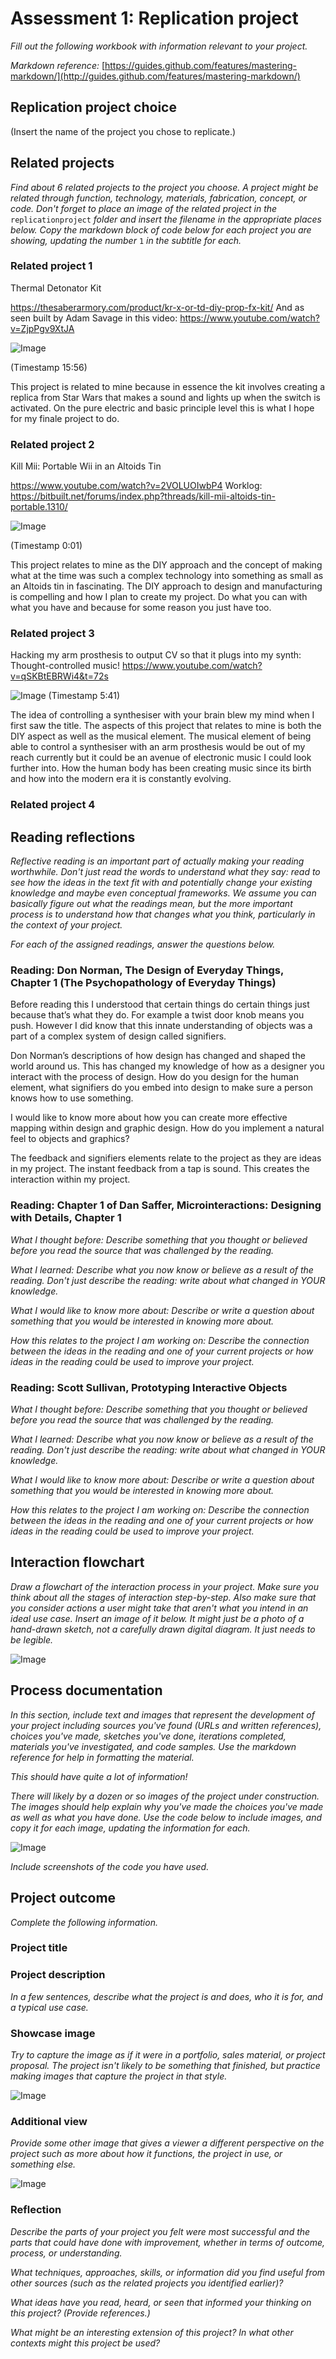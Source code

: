 # Assessment 1: Replication project

*Fill out the following workbook with information relevant to your project.*

*Markdown reference:* [https://guides.github.com/features/mastering-markdown/](http://guides.github.com/features/mastering-markdown/)

## Replication project choice ##
(Insert the name of the project you chose to replicate.)

## Related projects ##
*Find about 6 related projects to the project you choose. A project might be related through  function, technology, materials, fabrication, concept, or code. Don't forget to place an image of the related project in the* `replicationproject` *folder and insert the filename in the appropriate places below. Copy the markdown block of code below for each project you are showing, updating the number* `1` *in the subtitle for each.*

### Related project 1 ###
Thermal Detonator Kit

https://thesaberarmory.com/product/kr-x-or-td-diy-prop-fx-kit/
And as seen built by Adam Savage in this video: https://www.youtube.com/watch?v=ZjpPgv9XtJA

![Image](astd.PNG)

(Timestamp 15:56)

This project is related to mine because in essence the kit involves creating a replica from Star Wars that makes a sound and lights up when the switch is activated. On the pure electric and basic principle level this is what I hope for my finale project to do.
### Related project 2 ###

Kill Mii: Portable Wii in an Altoids Tin

https://www.youtube.com/watch?v=2VOLUOIwbP4
Worklog: https://bitbuilt.net/forums/index.php?threads/kill-mii-altoids-tin-portable.1310/

![Image](KMAT.PNG)

(Timestamp 0:01) 

This project relates to mine as the DIY approach and the concept of making what at the time was such a complex technology into something as small as an Altoids tin in fascinating. The DIY approach to design and manufacturing is compelling and how I plan to create my project. Do what you can with what you have and because for some reason you just have too.  

### Related project 3 ###

Hacking my arm prosthesis to output CV so that it plugs into my synth: Thought-controlled music!
https://www.youtube.com/watch?v=qSKBtEBRWi4&t=72s

![Image](PAS.png)
(Timestamp 5:41)

The idea of controlling a synthesiser with your brain blew my mind when I first saw the title. The aspects of this project that relates to mine is both the DIY aspect as well as the musical element. The musical element of being able to control a synthesiser with an arm prosthesis would be out of my reach currently but it could be an avenue of electronic music I could look further into. How the human body has been creating music since its birth and how into the modern era it is constantly evolving. 

### Related project 4 ###


## Reading reflections ##
*Reflective reading is an important part of actually making your reading worthwhile. Don't just read the words to understand what they say: read to see how the ideas in the text fit with and potentially change your existing knowledge and maybe even conceptual frameworks. We assume you can basically figure out what the readings mean, but the more important process is to understand how that changes what you think, particularly in the context of your project.*

*For each of the assigned readings, answer the questions below.*

### Reading: Don Norman, The Design of Everyday Things, Chapter 1 (The Psychopathology of Everyday Things) ###

Before reading this I understood that certain things do certain things just because that’s what they do. For example a twist door knob means you push. However I did know that this innate understanding of objects was a part of a complex system of design called signifiers. 

Don Norman’s descriptions of how design has changed and shaped the world around us. This has changed my knowledge of how as a designer you interact with the process of design. How do you design for the human element, what signifiers do you embed into design to make sure a person knows how to use something. 

I would like to know more about how you can create more effective mapping within design and graphic design. How do you implement a natural feel to objects and graphics?  

The feedback and signifiers elements relate to the project as they are ideas in my project. The instant feedback from a tap is sound. This creates the interaction within my project. 

### Reading: Chapter 1 of Dan Saffer, Microinteractions: Designing with Details, Chapter 1 ###

*What I thought before: Describe something that you thought or believed before you read the source that was challenged by the reading.*

*What I learned: Describe what you now know or believe as a result of the reading. Don't just describe the reading: write about what changed in YOUR knowledge.*

*What I would like to know more about: Describe or write a question about something that you would be interested in knowing more about.*

*How this relates to the project I am working on: Describe the connection between the ideas in the reading and one of your current projects or how ideas in the reading could be used to improve your project.*

### Reading: Scott Sullivan, Prototyping Interactive Objects ###

*What I thought before: Describe something that you thought or believed before you read the source that was challenged by the reading.*

*What I learned: Describe what you now know or believe as a result of the reading. Don't just describe the reading: write about what changed in YOUR knowledge.*

*What I would like to know more about: Describe or write a question about something that you would be interested in knowing more about.*

*How this relates to the project I am working on: Describe the connection between the ideas in the reading and one of your current projects or how ideas in the reading could be used to improve your project.*


## Interaction flowchart ##
*Draw a flowchart of the interaction process in your project. Make sure you think about all the stages of interaction step-by-step. Also make sure that you consider actions a user might take that aren't what you intend in an ideal use case. Insert an image of it below. It might just be a photo of a hand-drawn sketch, not a carefully drawn digital diagram. It just needs to be legible.*

![Image](missingimage.png)

## Process documentation

*In this section, include text and images that represent the development of your project including sources you've found (URLs and written references), choices you've made, sketches you've done, iterations completed, materials you've investigated, and code samples. Use the markdown reference for help in formatting the material.*

*This should have quite a lot of information!*

*There will likely by a dozen or so images of the project under construction. The images should help explain why you've made the choices you've made as well as what you have done. Use the code below to include images, and copy it for each image, updating the information for each.*

![Image](missingimage.png)

*Include screenshots of the code you have used.*

## Project outcome ##

*Complete the following information.*

### Project title ###

### Project description ###

*In a few sentences, describe what the project is and does, who it is for, and a typical use case.*

### Showcase image ###

*Try to capture the image as if it were in a portfolio, sales material, or project proposal. The project isn't likely to be something that finished, but practice making images that capture the project in that style.*

![Image](missingimage.png)

### Additional view ###

*Provide some other image that gives a viewer a different perspective on the project such as more about how it functions, the project in use, or something else.*

![Image](missingimage.png)

### Reflection ###

*Describe the parts of your project you felt were most successful and the parts that could have done with improvement, whether in terms of outcome, process, or understanding.*


*What techniques, approaches, skills, or information did you find useful from other sources (such as the related projects you identified earlier)?*


*What ideas have you read, heard, or seen that informed your thinking on this project? (Provide references.)*


*What might be an interesting extension of this project? In what other contexts might this project be used?*
